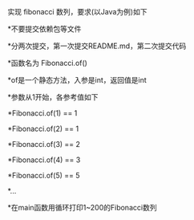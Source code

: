 实现 fibonacci 数列，要求(以Java为例)如下

*不要提交依赖包等文件

*分两次提交，第一次提交README.md，第二次提交代码

*函数名为 Fibonacci.of()

*of是一个静态方法，入参是int，返回值是int

*参数从1开始，各参考值如下

*Fibonacci.of(1) == 1

*Fibonacci.of(2) == 1

*Fibonacci.of(3) == 2

*Fibonacci.of(4) == 3

*Fibonacci.of(5) == 5

*...

*在main函数用循环打印1~200的Fibonacci数列
